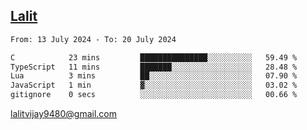 ## [Lalit](https://lalit.sh)

<!--START_SECTION:waka-->

```txt
From: 13 July 2024 - To: 20 July 2024

C            23 mins         ███████████████░░░░░░░░░░   59.49 %
TypeScript   11 mins         ███████░░░░░░░░░░░░░░░░░░   28.48 %
Lua          3 mins          ██░░░░░░░░░░░░░░░░░░░░░░░   07.90 %
JavaScript   1 min           ▓░░░░░░░░░░░░░░░░░░░░░░░░   03.02 %
gitignore    0 secs          ░░░░░░░░░░░░░░░░░░░░░░░░░   00.66 %
```

<!--END_SECTION:waka-->

lalitvijay9480@gmail.com
